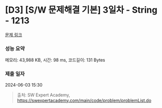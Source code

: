 # [D3] [S/W 문제해결 기본] 3일차 - String - 1213 

[문제 링크](https://swexpertacademy.com/main/code/problem/problemDetail.do?contestProbId=AV14P0c6AAUCFAYi) 

### 성능 요약

메모리: 43,988 KB, 시간: 98 ms, 코드길이: 131 Bytes

### 제출 일자

2024-06-03 15:30



> 출처: SW Expert Academy, https://swexpertacademy.com/main/code/problem/problemList.do